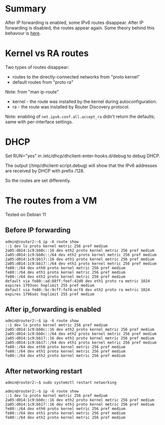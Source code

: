 # Summary
After IP forwarding is enabled, some IPv6 routes disappear. 
After IP forwarding is disabled, the routes appear again. 
Some theory behind this behavour is [here](https://tldp.org/HOWTO/Linux+IPv6-HOWTO/ch11s02.html).

# Kernel vs RA routes
Two types of routes disappear:
- routes to the directly-connected networks from "proto kernel"
- default routes from "proto ra"

Note: from "man ip-route"
- kernel - the route was installed by the kernel during autoconfiguration.
- ra - the route was installed by Router Discovery protocol.

Note: enabling of `net.ipv6.conf.all.accept_ra` didn't return the defaults; same with per-interface settings.

# DHCP
Set RUN="yes" in /etc/dhcp/dhclient-enter-hooks.d/debug to debug DHCP. 

The output (/tmp/dhclient-script.debug) will show that the IPv6 addresses are received by DHCP with prefix /128.

So the routes are set differently.


# The routes from a VM
Tested on Debian 11

## Before IP forwarding
```
admin@router2:~$ ip -6 route show
::1 dev lo proto kernel metric 256 pref medium
2a05:d014:1c9:bb0c::16 dev eth2 proto kernel metric 256 pref medium
2a05:d014:1c9:bb0c::/64 dev eth2 proto kernel metric 256 pref medium
2a05:d014:1c9:bb17::16 dev eth1 proto kernel metric 256 pref medium
2a05:d014:1c9:bb17::/64 dev eth1 proto kernel metric 256 pref medium
fe80::/64 dev eth0 proto kernel metric 256 pref medium
fe80::/64 dev eth1 proto kernel metric 256 pref medium
fe80::/64 dev eth2 proto kernel metric 256 pref medium
default via fe80::ad:88ff:feef:42d0 dev eth1 proto ra metric 1024 expires 1793sec hoplimit 255 pref medium
default via fe80::bc:9cff:fe74:ecf8 dev eth2 proto ra metric 1024 expires 1796sec hoplimit 255 pref medium
```

## After ip_forwarding is enabled
```
admin@router2:~$ ip -6 route show
::1 dev lo proto kernel metric 256 pref medium
2a05:d014:1c9:bb0c::16 dev eth2 proto kernel metric 256 pref medium
2a05:d014:1c9:bb0c::/64 dev eth2 proto kernel metric 256 pref medium
2a05:d014:1c9:bb17::16 dev eth1 proto kernel metric 256 pref medium
2a05:d014:1c9:bb17::/64 dev eth1 proto kernel metric 256 pref medium
fe80::/64 dev eth0 proto kernel metric 256 pref medium
fe80::/64 dev eth1 proto kernel metric 256 pref medium
fe80::/64 dev eth2 proto kernel metric 256 pref medium
```

## After networking restart
```
admin@router2:~$ sudo systemctl restart networking

admin@router2:~$ ip -6 route show
::1 dev lo proto kernel metric 256 pref medium
2a05:d014:1c9:bb0c::16 dev eth2 proto kernel metric 256 pref medium
2a05:d014:1c9:bb17::16 dev eth1 proto kernel metric 256 pref medium
fe80::/64 dev eth0 proto kernel metric 256 pref medium
fe80::/64 dev eth1 proto kernel metric 256 pref medium
fe80::/64 dev eth2 proto kernel metric 256 pref medium
```